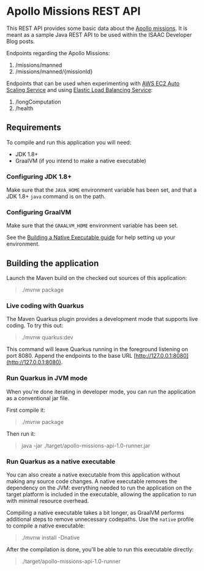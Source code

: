 # Apollo Missions REST API

This REST API provides some basic data about the [Apollo missions](https://wehackthemoon.com/missions). It is meant as a sample Java REST API to be used within the ISAAC Developer Blog posts.

Endpoints regarding the Apollo Missions:
1. /missions/manned
2. /missions/manned/{missionId}

Endpoints that can be used when experimenting with [AWS EC2 Auto Scaling Service](https://aws.amazon.com/ec2/autoscaling/) 
and using [Elastic Load Balancing Service](https://aws.amazon.com/elasticloadbalancing/):
1. /longComputation
2. /health

## Requirements

To compile and run this application you will need:

- JDK 1.8+
- GraalVM (if you intend to make a native executable)

### Configuring JDK 1.8+

Make sure that the `JAVA_HOME` environment variable has been set, 
and that a JDK 1.8+ `java` command is on the path.

### Configuring GraalVM
Make sure that the `GRAALVM_HOME` environment variable has been set.

See the [Building a Native Executable guide](https://quarkus.io/guides/building-native-image-guide)
for help setting up your environment.

## Building the application

Launch the Maven build on the checked out sources of this application:

> ./mvnw package

### Live coding with Quarkus

The Maven Quarkus plugin provides a development mode that supports
live coding. To try this out:

> ./mvnw quarkus:dev

This command will leave Quarkus running in the foreground listening on port 8080.
Append the endpoints to the base URL [http://127.0.0.1:8080](http://127.0.0.1:8080).

### Run Quarkus in JVM mode

When you're done iterating in developer mode, you can run the application as a
conventional jar file.

First compile it:

> ./mvnw package

Then run it:

> java -jar ./target/apollo-missions-api-1.0-runner.jar

### Run Quarkus as a native executable

You can also create a native executable from this application without making any
source code changes. A native executable removes the dependency on the JVM:
everything needed to run the application on the target platform is included in
the executable, allowing the application to run with minimal resource overhead.

Compiling a native executable takes a bit longer, as GraalVM performs additional
steps to remove unnecessary codepaths. Use the  `native` profile to compile a
native executable:

> ./mvnw install -Dnative

After the compilation is done, you'll be able to run this executable directly:

> ./target/apollo-missions-api-1.0-runner
